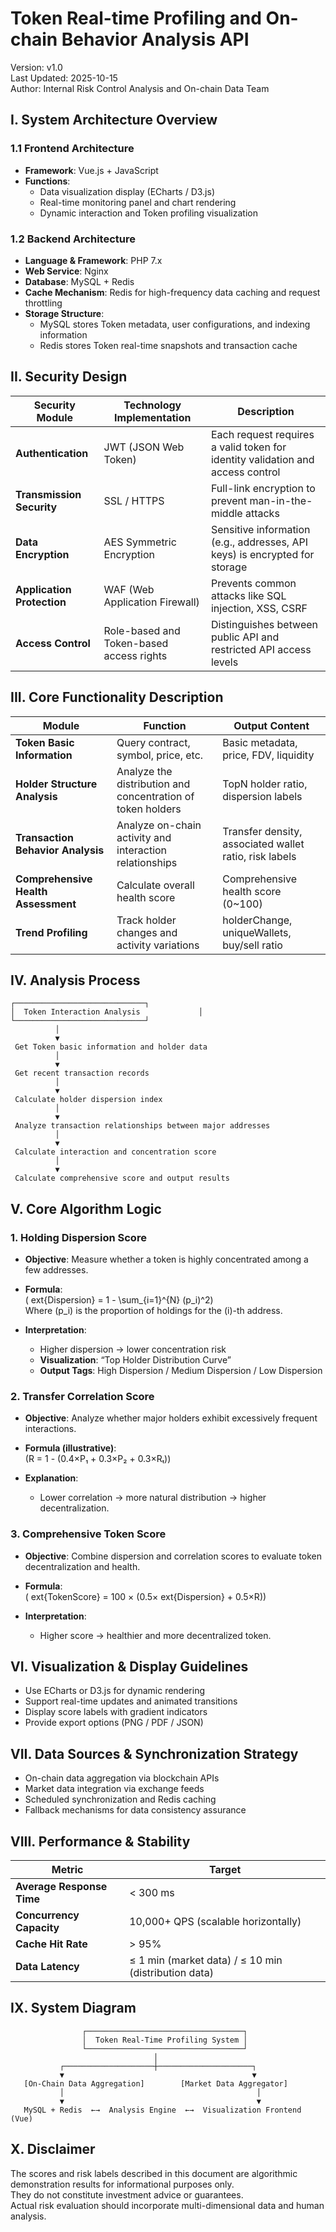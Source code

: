 
# Token Real-time Profiling and On-chain Behavior Analysis API

Version: v1.0  
Last Updated: 2025-10-15  
Author: Internal Risk Control Analysis and On-chain Data Team

## I. System Architecture Overview

### 1.1 Frontend Architecture
- **Framework**: Vue.js + JavaScript
- **Functions**:
  - Data visualization display (ECharts / D3.js)
  - Real-time monitoring panel and chart rendering
  - Dynamic interaction and Token profiling visualization

### 1.2 Backend Architecture
- **Language & Framework**: PHP 7.x
- **Web Service**: Nginx
- **Database**: MySQL + Redis
- **Cache Mechanism**: Redis for high-frequency data caching and request throttling
- **Storage Structure**:
  - MySQL stores Token metadata, user configurations, and indexing information
  - Redis stores Token real-time snapshots and transaction cache

## II. Security Design

| Security Module  | Technology Implementation   | Description                                             |
|------------------|-----------------------------|---------------------------------------------------------|
| **Authentication** | JWT (JSON Web Token)        | Each request requires a valid token for identity validation and access control |
| **Transmission Security** | SSL / HTTPS              | Full-link encryption to prevent man-in-the-middle attacks |
| **Data Encryption** | AES Symmetric Encryption   | Sensitive information (e.g., addresses, API keys) is encrypted for storage |
| **Application Protection** | WAF (Web Application Firewall) | Prevents common attacks like SQL injection, XSS, CSRF |
| **Access Control** | Role-based and Token-based access rights | Distinguishes between public API and restricted API access levels |

## III. Core Functionality Description

| Module                        | Function                                          | Output Content                                         |
|-------------------------------|--------------------------------------------------|-------------------------------------------------------|
| **Token Basic Information**    | Query contract, symbol, price, etc.              | Basic metadata, price, FDV, liquidity                |
| **Holder Structure Analysis**  | Analyze the distribution and concentration of token holders | TopN holder ratio, dispersion labels                  |
| **Transaction Behavior Analysis** | Analyze on-chain activity and interaction relationships | Transfer density, associated wallet ratio, risk labels |
| **Comprehensive Health Assessment** | Calculate overall health score                   | Comprehensive health score (0~100)                    |
| **Trend Profiling**            | Track holder changes and activity variations      | holderChange, uniqueWallets, buy/sell ratio          |

## IV. Analysis Process

```
┌─────────────────────────────┐
│  Token Interaction Analysis             │
└─────────────────────────────┘
          │
          ▼
 Get Token basic information and holder data
          │
          ▼
 Get recent transaction records
          │
          ▼
 Calculate holder dispersion index
          │
          ▼
 Analyze transaction relationships between major addresses
          │
          ▼
 Calculate interaction and concentration score
          │
          ▼
 Calculate comprehensive score and output results
```

## V. Core Algorithm Logic

### 1. Holding Dispersion Score
- **Objective**: Measure whether a token is highly concentrated among a few addresses.
- **Formula**:  
  \(	ext{Dispersion} = 1 - \sum_{i=1}^{N} (p_i)^2\)  
  Where \(p_i\) is the proportion of holdings for the \(i\)-th address.

- **Interpretation**:
  - Higher dispersion → lower concentration risk
  - **Visualization**: “Top Holder Distribution Curve”
  - **Output Tags**: High Dispersion / Medium Dispersion / Low Dispersion

### 2. Transfer Correlation Score
- **Objective**: Analyze whether major holders exhibit excessively frequent interactions.
- **Formula (illustrative)**:  
  \(R = 1 - (0.4×P₁ + 0.3×P₂ + 0.3×Rₜ)\)

- **Explanation**:
  - Lower correlation → more natural distribution → higher decentralization.

### 3. Comprehensive Token Score
- **Objective**: Combine dispersion and correlation scores to evaluate token decentralization and health.
- **Formula**:  
  \(	ext{TokenScore} = 100 × (0.5×	ext{Dispersion} + 0.5×R)\)

- **Interpretation**:
  - Higher score → healthier and more decentralized token.

## VI. Visualization & Display Guidelines
- Use ECharts or D3.js for dynamic rendering
- Support real-time updates and animated transitions
- Display score labels with gradient indicators
- Provide export options (PNG / PDF / JSON)

## VII. Data Sources & Synchronization Strategy
- On-chain data aggregation via blockchain APIs
- Market data integration via exchange feeds
- Scheduled synchronization and Redis caching
- Fallback mechanisms for data consistency assurance

## VIII. Performance & Stability

| Metric                | Target                                           |
|-----------------------|--------------------------------------------------|
| **Average Response Time**  | < 300 ms                                        |
| **Concurrency Capacity**   | 10,000+ QPS (scalable horizontally)            |
| **Cache Hit Rate**        | > 95%                                           |
| **Data Latency**          | ≤ 1 min (market data) / ≤ 10 min (distribution data) |

## IX. System Diagram

```
                ┌───────────────────────────────────┐
                │  Token Real-Time Profiling System │
                └───────────────────────────────────┘
                                │
           ┌────────────────────┼─────────────────────┐
           ▼                                          ▼                                                       
   [On-Chain Data Aggregation]        [Market Data Aggregator]
           │                                           │                                                      
           ▼                                           ▼                                                     
   MySQL + Redis  ←→  Analysis Engine  ←→  Visualization Frontend (Vue)
```

## X. Disclaimer

The scores and risk labels described in this document are algorithmic demonstration results for informational purposes only.  
They do not constitute investment advice or guarantees.  
Actual risk evaluation should incorporate multi-dimensional data and human analysis.
